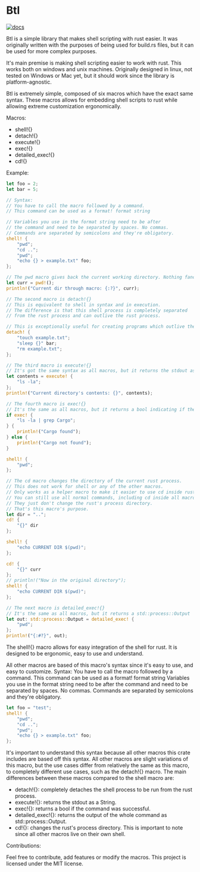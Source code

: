 # Btl

[![docs](https://docs.rs/btl/badge.svg?version=0.2.4)](https://crates.io/crates/btl)

Btl is a simple library that makes shell scripting with rust easier.
It was originally written with the purposes of being used for build.rs files,
but it can be used for more complex purposes.

It's main premise is making shell scripting easier to work with rust.
This works both on windows and unix machines. Originally designed in linux,
not tested on Windows or Mac yet, but it should work since the library is platform-agnostic.

Btl is extremely simple, composed of six macros which have the exact same syntax.
These macros allows for embedding shell scripts to rust while allowing extreme
customization ergonomically.

Macros:

- shell!{}
- detach!{}
- execute!{}
- exec!{}
- detailed_exec!{}
- cd!{}

Example:

```rust
let foo = 2;
let bar = 5;

// Syntax:
// You have to call the macro followed by a command.
// This command can be used as a format! format string

// Variables you use in the format string need to be after
// the command and need to be separated by spaces. No commas.
// Commands are separated by semicolons and they're obligatory.
shell! {
    "pwd";
    "cd ..";
    "pwd";
    "echo {} > example.txt" foo;
};

// The pwd macro gives back the current working directory. Nothing fancy.
let curr = pwd!();
println!("Current dir through macro: {:?}", curr);

// The second macro is detach!{}
// This is equivalent to shell in syntax and in execution.
// The difference is that this shell process is completely separated
// from the rust process and can outlive the rust process.

// This is exceptionally useful for creating programs which outlive the main process.
detach! {
    "touch example.txt";
    "sleep {}" bar;
    "rm example.txt";
};

// The third macro is execute!{}
// It's got the same syntax as all macros, but it returns the stdout as a String
let contents = execute! {
    "ls -la";
};
println!("Current directory's contents: {}", contents);

// The fourth macro is exec!{}
// It's the same as all macros, but it returns a bool indicating if the command succeded.
if exec! {
    "ls -la | grep Cargo";
} {
    println!("Cargo found");
} else {
    println!("Cargo not found");
}

shell! {
    "pwd";
};

// The cd macro changes the directory of the current rust process.
// This does not work for shell or any of the other macros.
// Only works as a helper macro to make it easier to use cd inside rust.
// You can still use all normal commands, including cd inside all macros.
// They just don't change the rust's process directory.
// That's this macro's purpose.
let dir = "..";
cd! {
    "{}" dir
};

shell! {
    "echo CURRENT DIR $(pwd)";
};

cd! {
    "{}" curr
};
// println!("Now in the original directory");
shell! {
    "echo CURRENT DIR $(pwd)";
};

// The next macro is detailed_exec!{}
// It's the same as all macros, but it returns a std::process::Output
let out: std::process::Output = detailed_exec! {
    "pwd";
};
println!("{:#?}", out);
```

The shell!{} macro allows for easy integration of the shell for rust.
It is designed to be ergonomic, easy to use and understand.

All other macros are based of this macro's syntax since it's easy to use,
and easy to customize.
Syntax:
You have to call the macro followed by a command.
This command can be used as a format! format string
Variables you use in the format string need to be after
the command and need to be separated by spaces. No commas.
Commands are separated by semicolons and they're obligatory.

```rust
let foo = "test";
shell! {
    "pwd";
    "cd ..";
    "pwd";
    "echo {} > example.txt" foo;
};
```

It's important to understand this syntax because all other macros this crate includes
are based off this syntax.
All other macros are slight variations of this macro,
but the use cases differ from relatively the same as this macro,
to completely different use cases, such as the detach!{} macro.
The main differences between these macros compared to the shell macro are:

- detach!{}: completely detaches the shell process to be run from the rust process.
- execute!{}: returns the stdout as a String.
- exec!{}: returns a bool if the command was successful.
- detailed_exec!{}: returns the output of the whole command as std::process::Output.
- cd!{}: changes the rust's process directory. This is important to note since all other macros live on their own shell.

Contributions:

Feel free to contribute, add features or modify the macros.
This project is licensed under the MIT license.

